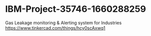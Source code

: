# IBM-Project-35746-1660288259
Gas Leakage monitoring &amp; Alerting system for Industries  https://www.tinkercad.com/things/hcy0scAxwq1
